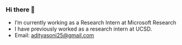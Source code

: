 ### Hi there 👋

- I’m currently working as a Research Intern at Microsoft Research
- I have previously worked as a research intern at UCSD.
- Email: adityasoni25@gmail.com

<!--
**Dasyud/Dasyud** is a ✨ _special_ ✨ repository because its `README.md` (this file) appears on your GitHub profile.

Here are some ideas to get you started:

- 🔭 I’m currently working on Graph Convolutional Networks
- 🌱 I’m currently learning Electronics and Instrumentation at BITS Pilani, Hyderabad Campus
- 📫 How to reach me: adityasoni25@gmail.com
-->

